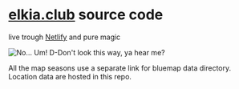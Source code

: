 # [elkia.club](https://elkia.club) source code
live trough [Netlify](https://app.netlify.com/sites/elkia/deploys) and pure magic

![No... Um! D-Don't look this way, ya hear me?](https://c.tenor.com/qJijUT2b180AAAAC/neko-akashic.gif)

All the map seasons use a separate link for bluemap data directory.
Location data are hosted in this repo.